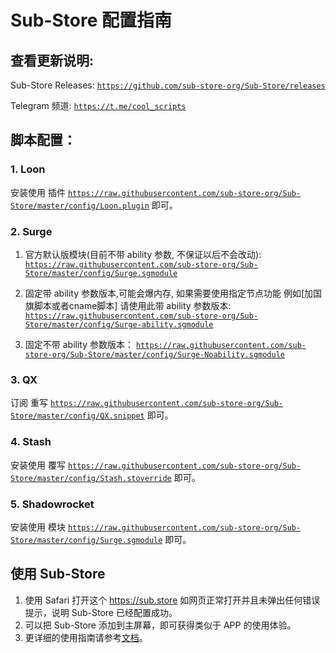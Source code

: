 # Sub-Store 配置指南

## 查看更新说明:

Sub-Store Releases: [`https://github.com/sub-store-org/Sub-Store/releases`](https://github.com/sub-store-org/Sub-Store/releases)

Telegram 频道: [`https://t.me/cool_scripts` ](https://t.me/cool_scripts)

## 脚本配置：

### 1. Loon
安装使用 插件 [`https://raw.githubusercontent.com/sub-store-org/Sub-Store/master/config/Loon.plugin`](https://raw.githubusercontent.com/sub-store-org/Sub-Store/master/config/Loon.plugin) 即可。

### 2. Surge
1. 官方默认版模块(目前不带 ability 参数, 不保证以后不会改动): [`https://raw.githubusercontent.com/sub-store-org/Sub-Store/master/config/Surge.sgmodule`](https://raw.githubusercontent.com/sub-store-org/Sub-Store/master/config/Surge.sgmodule)

2. 固定带 ability 参数版本,可能会爆内存, 如果需要使用指定节点功能 例如[加国旗脚本或者cname脚本] 请使用此带 ability 参数版本: [`https://raw.githubusercontent.com/sub-store-org/Sub-Store/master/config/Surge-ability.sgmodule`](https://raw.githubusercontent.com/sub-store-org/Sub-Store/master/config/Surge-ability.sgmodule)

3. 固定不带 ability 参数版本： [`https://raw.githubusercontent.com/sub-store-org/Sub-Store/master/config/Surge-Noability.sgmodule`](https://raw.githubusercontent.com/sub-store-org/Sub-Store/master/config/Surge-Noability.sgmodule)


### 3. QX
订阅 重写 [`https://raw.githubusercontent.com/sub-store-org/Sub-Store/master/config/QX.snippet`](https://raw.githubusercontent.com/sub-store-org/Sub-Store/master/config/QX.snippet) 即可。

### 4. Stash
安装使用 覆写 [`https://raw.githubusercontent.com/sub-store-org/Sub-Store/master/config/Stash.stoverride`](https://raw.githubusercontent.com/sub-store-org/Sub-Store/master/config/Stash.stoverride) 即可。

### 5. Shadowrocket
安装使用 模块 [`https://raw.githubusercontent.com/sub-store-org/Sub-Store/master/config/Surge.sgmodule`](https://raw.githubusercontent.com/sub-store-org/Sub-Store/master/config/Surge.sgmodule) 即可。

## 使用 Sub-Store
1. 使用 Safari 打开这个 https://sub.store 如网页正常打开并且未弹出任何错误提示，说明 Sub-Store 已经配置成功。
2. 可以把 Sub-Store 添加到主屏幕，即可获得类似于 APP 的使用体验。
3. 更详细的使用指南请参考[文档](https://www.notion.so/Sub-Store-6259586994d34c11a4ced5c406264b46)。
